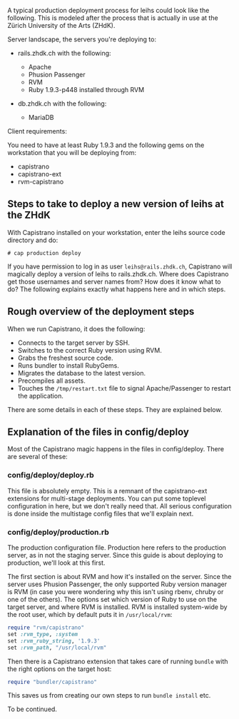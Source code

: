 A typical production deployment process for leihs could look like the following. This is modeled after the process that is actually in use at the Zürich University of the Arts (ZHdK).

Server landscape, the servers you're deploying to:

* rails.zhdk.ch with the following:
  * Apache
  * Phusion Passenger
  * RVM
  * Ruby 1.9.3-p448 installed through RVM

* db.zhdk.ch with the following:
  * MariaDB


Client requirements:

You need to have at least Ruby 1.9.3 and the following gems on the workstation that you will be deploying from:

* capistrano
* capistrano-ext
* rvm-capistrano


## Steps to take to deploy a new version of leihs at the ZHdK

With Capistrano installed on your workstation, enter the leihs source code directory and do:

    # cap production deploy

If you have permission to log in as user `leihs@rails.zhdk.ch`, Capistrano will magically deploy a version of leihs to rails.zhdk.ch. Where does Capistrano get those usernames and server names from? How does it know what to do? The following explains exactly what happens here and in which steps.


## Rough overview of the deployment steps

When we run Capistrano, it does the following:

* Connects to the target server by SSH.
* Switches to the correct Ruby version using RVM.
* Grabs the freshest source code.
* Runs bundler to install RubyGems.
* Migrates the database to the latest version.
* Precompiles all assets.
* Touches the `/tmp/restart.txt` file to signal Apache/Passenger to restart the application.

There are some details in each of these steps. They are explained below.

## Explanation of the files in config/deploy

Most of the Capistrano magic happens in the files in config/deploy. There are several of these:

### config/deploy/deploy.rb

This file is absolutely empty. This is a remnant of the capistrano-ext extensions for multi-stage deployments. You can put some toplevel configuration in here, but we don't really need that. All serious configuration is done inside the multistage config files that we'll explain next.


### config/deploy/production.rb

The production configuration file. Production here refers to the production server, as in not the staging server. Since this guide is about deploying to production, we'll look at this first.

The first section is about RVM and how it's installed on the server. Since the server uses Phusion Passenger, the only supported Ruby version manager is RVM (in case you were wondering why this isn't using rbenv, chruby or one of the others). The options set which version of Ruby to use on the target server, and where RVM is installed. RVM is installed system-wide by the root user, which by default puts it in `/usr/local/rvm`:

```ruby
require "rvm/capistrano"
set :rvm_type, :system
set :rvm_ruby_string, '1.9.3'
set :rvm_path, "/usr/local/rvm"
```

Then there is a Capistrano extension that takes care of running `bundle` with the right options on the target host:

```ruby
require "bundler/capistrano"
```

This saves us from creating our own steps to run `bundle install` etc.

To be continued.
